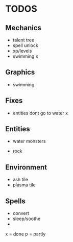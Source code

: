 # TODOS



## Mechanics
- talent tree
- spell unlock
- xp/levels
- swimming x



## Graphics

- swimming


## Fixes

- entities dont go to water x

## Entities

- water monsters
* rock

## Environment

- ash tile
- plasma tile

## Spells

- convert
- sleep/soothe
- 

x = done
p = partly
